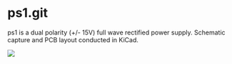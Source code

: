 # ps1.git

ps1 is a dual polarity (+/- 15V) full wave rectified power supply. Schematic capture and PCB layout conducted in KiCad.

<img src="https://rawgit.com/paretech/ps1/master/gfx/ps1.svg">
